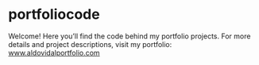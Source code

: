 # portfoliocode
Welcome! Here you’ll find the code behind my portfolio projects. For more details and project descriptions, visit my portfolio: www.aldovidalportfolio.com
